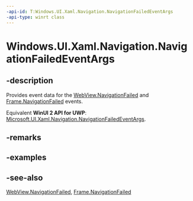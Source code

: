 ```yaml
---
-api-id: T:Windows.UI.Xaml.Navigation.NavigationFailedEventArgs
-api-type: winrt class
---
```


<!-- Class syntax.
public class NavigationFailedEventArgs : Windows.UI.Xaml.Navigation.INavigationFailedEventArgs
-->

# Windows.UI.Xaml.Navigation.NavigationFailedEventArgs

## -description
Provides event data for the [WebView.NavigationFailed](../windows.ui.xaml.controls/webview_navigationfailed.md) and [Frame.NavigationFailed](../windows.ui.xaml.controls/frame_navigationfailed.md) events.

Equivalent **WinUI 2 API for UWP**: [Microsoft.UI.Xaml.Navigation.NavigationFailedEventArgs](/windows/winui/api/microsoft.ui.xaml.navigation.navigationfailedeventargs).

## -remarks

## -examples

## -see-also
[WebView.NavigationFailed](../windows.ui.xaml.controls/webview_navigationfailed.md), [Frame.NavigationFailed](../windows.ui.xaml.controls/frame_navigationfailed.md)
